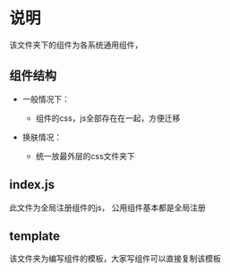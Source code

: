 # 说明
该文件夹下的组件为各系统通用组件，
## 组件结构
- 一般情况下：
   - 组件的css，js全部存在在一起，方便迁移
   
- 换肤情况：
  - 统一放最外层的css文件夹下
  
## index.js
此文件为全局注册组件的js， 公用组件基本都是全局注册  
  
  
## template  
该文件夹为编写组件的模板，大家写组件可以直接复制该模板  